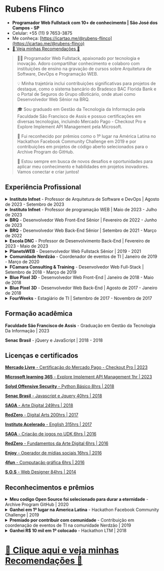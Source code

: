 # Rubens Flinco
- **Programador Web Fullstack com 10+ de conhecimento | São José dos Campos - SP**
- Celular: +55 (11) 9 7653-3875
- Me conheça: [https://icartao.me/@rubens-flinco](https://icartao.me/@rubens-flinco)
- [🌟 Veja minhas Recomendações 🌟](https://www.rubensflinco.com.br/recomendacoes)

> 👨‍💻 Programador Web Fullstack, apaixonado por tecnologia e inovação. Adoro compartilhar conhecimento e colaboro com instituições de ensino na gravação de cursos sobre Arquitetura de Software, DevOps e Programação WEB. 
> 
> 💡 Minha trajetória inclui contribuições significativas para projetos de destaque, como o sistema bancário do Bradesco BAC Florida Bank e o Portal de Seguros do Grupo oBoticário, onde atuei como Desenvolvedor Web Sênior na BRQ. 
> 
> 🎓 Sou graduado em Gestão da Tecnologia da Informação pela Faculdade São Francisco de Assis e possuo certificações em diversas tecnologias, incluindo Mercado Pago - Checkout Pro e Explore Implement API Management pela Microsoft. 
> 
> 🌟 Fui reconhecido por prêmios como o 1º lugar na América Latina no Hackathon Facebook Community Challenge em 2019 e por contribuições em projetos de código aberto selecionados para o Archive Program do GitHub. 
> 
> 🚀 Estou sempre em busca de novos desafios e oportunidades para aplicar meu conhecimento e habilidades em projetos inovadores. Vamos conectar e criar juntos!
> 


## Experiência Profissional

<details>
  <summary><b>Instituto Infnet</b> - Professor de Arquitetura de Software e DevOps | Agosto de 2023 - Setembro de 2023</summary>
  </br>
  Minha experiência como professor no Instituto Infnet foi dedicada ao ensino de conceitos essenciais em Arquitetura de Software e práticas de DevOps. Durante esse período, ministrei aulas abordando tópicos fundamentais, incluindo Docker, Scrum, Infraestrutura de TI, bem como a criação de desenhos de arquitetura de software, documentação de projetos e documentos de arquitetura de software.
  </br></br>
</details>



<details>
  <summary><b>Instituto Infnet</b> - Professor de programação WEB | Maio de 2023 - Julho de 2023</summary>
  </br>
  No Instituto Infnet, tive a oportunidade de ministrar aulas para o Curso de Desenvolvimento Web, onde abordei uma ampla gama de tópicos relacionados à programação web. Meu compromisso foi fornecer aos alunos uma base sólida em Front-End, Back-End e linguagens de programação, bem como frameworks essenciais, incluindo HTML, CSS, JavaScript, Node.js, Bootstrap, Angular, React, Material-UI (MUI), Materialize e muito mais.
  </br></br>
</details>



<details>
  <summary><b>BRQ</b> - Desenvolvedor Web Front-End Sênior | Fevereiro de 2022 - Junho de 2023</summary>
  </br>
  Durante minha atuação, desempenhei um papel crucial no desenvolvimento do sistema bancário da Bradesco BAC Florida Bank. Utilizei um conjunto diversificado de tecnologias, incluindo Angular, Node.js, Python, PHP, SQL, GitLab, Git e Rancher.
</br></br>
Minhas responsabilidades como desenvolvedor sênior envolveram liderar a equipe de front-end, garantindo a entrega de interfaces de usuário de alta qualidade, a consistência do design, e a integração com as APIs.
</br></br>
Essa experiência contribuiu significativamente para o meu crescimento profissional como desenvolvedor web front-end sênior e me permitiu expandir meu conhecimento em diversas tecnologias.
  </br></br>
</details>



<details>
  <summary><b>BRQ</b> - Desenvolvedor Web Back-End Sênior | Setembro de 2021 - Março de 2022</summary>
  </br>
  Nesta posição, tive a oportunidade de liderar e contribuir significativamente para o desenvolvimento do Portal de Seguros do Grupo oBoticário. Minhas responsabilidades incluíram atuar como Líder Técnico, e a utilização de diversas tecnologias, como Jira, Azure, Github Actions e serviços da AWS, como Lambda, Bucket, DynamoDB e Node.js.
</br></br>
Como líder técnico, meu papel foi essencial na coordenação e execução eficiente das tarefas de desenvolvimento. Além disso, apliquei estratégias ágeis para maximizar a produtividade da equipe e garantir a entrega de resultados de alta qualidade.
</br></br>
Essa experiência me permitiu aprimorar minhas habilidades em liderança, ao mesmo tempo, pude contribuir com meus conhecimentos técnicos em programação. Trabalhar em um projeto tão importante para o Grupo Boticário foi um desafio gratificante que contribuiu para o meu crescimento profissional.
  </br></br>
</details>



<details>
  <summary><b>Escola DNC</b> - Professor de Desenvolvimento Back-End | Fevereiro de 2023 - Maio de 2023</summary>
  </br>
  Como professor na Escola DNC, participei da formação em Tecnologia, ministrando aulas no módulo "Construção de APIs com ExpressJS no Node.js". Durante esse período, tive a oportunidade de compartilhar meu conhecimento e experiência em desenvolvimento back-end com os alunos.
</br></br>
Minhas responsabilidades incluíram a elaboração de planos de aula, a criação de conteúdo de qualidade e a condução de aulas práticas. Adotei uma abordagem prática e focada na aplicação de conceitos, tornando o aprendizado acessível e eficaz para os alunos.
</br></br>
Foi gratificante contribuir para a formação de futuros desenvolvedores back-end, transmitindo não apenas as habilidades técnicas, mas também incentivando a criatividade e o pensamento estratégico. Utilizei exemplos claros e simples para tornar o conteúdo compreensível e inspirar os alunos a explorar soluções inovadoras.
  </br></br>
</details>




<details>
  <summary><b>PlanetsWEB</b> - Desenvolvedor Web Fullstack Sênior | 2019 - 2021</summary>
  </br>
  Na PlanetsWEB, desempenhei um papel de destaque como Desenvolvedor Web Full Stack Sênior, contribuindo para projetos desafiadores e inovadores. Durante esse período, trabalhei com um conjunto diversificado de tecnologias, incluindo Trello, Next.js, Material-UI (MUI), Material Design, Vercel, Heroku e ReactJS.
</br></br>
Uma das minhas responsabilidades mais significativas foi atuar como gestor de equipe técnica, liderando e orientando os membros da equipe para alcançar excelência no desenvolvimento. Essa experiência permitiu que eu aprimorasse minhas habilidades em liderança e coordenação, ao mesmo tempo em que mantive um forte envolvimento no desenvolvimento prático.
</br></br>
Desenvolvi soluções web interativas e responsivas, aplicando as melhores práticas do Material Design e o uso eficiente de tecnologias de ponta, como Next.js e ReactJS. Além disso, fui responsável por garantir a qualidade e o desempenho de nossos aplicativos ao implantá-los em plataformas confiáveis, como Vercel e Heroku.
  </br></br>
</details>



<details>
  <summary><b>Comunidade Nerdzão</b> - Coordenador de eventos de TI | Janeiro de 2019 - Março de 2020</summary>
  </br>
  Na Comunidade Nerdzão, tive o privilégio de atuar como Coordenador de Eventos de TI de janeiro de 2019 a março de 2020. Durante esse período, liderando e colaborando com uma equipe apaixonada por tecnologia, organizamos uma série de eventos voltados para a comunidade de entusiastas de TI. 
  </br></br>
  Meu papel incluiu o planejamento, execução e coordenação de atividades que proporcionaram aprendizado, networking e diversão para os participantes. 
  </br></br>
  Foi uma experiência enriquecedora contribuir para o fortalecimento e crescimento dessa comunidade tão vibrante e engajada.
  </br></br>
</details>



<details>
  <summary><b>FCamara Consulting & Training</b> - Desenvolvedor Web Full-Stack | Setembro de 2018 - Março de 2019</summary>
  </br>
  Na FCamara Consulting & Training, tive a oportunidade de atuar como desenvolvedor web full stack e trabalhar com uma ampla variedade de tecnologias, incluindo Node.js, React, Angular, Magento, MongoDB, ChartJS, face-recognition, Python, Flask e Docker.
</br></br>
Durante meu tempo aqui, contribuí para o desenvolvimento de sistemas abrangentes, desde a criação de interfaces de usuário interativas e responsivas até a implementação de robustas APIs REST. Minhas habilidades abrangeram a codificação de front-end e o desenvolvimento de back-end, com experiência em tecnologias como Node.js e Express.js.
</br></br>
Minha atuação foi marcada pela versatilidade, trabalhando em projetos que envolveram e-commerce, reconhecimento facial e sistemas de gerenciamento de conteúdo, como o Magento. Além disso, minha colaboração na implementação de bases de dados MongoDB fortaleceu meu conhecimento em armazenamento de dados não-relacionais.
</br></br>
Durante este período, adotei uma abordagem prática, focando na entrega de resultados eficazes e na resolução ágil de problemas. Minha experiência na FCamara contribuiu significativamente para minha formação como desenvolvedor web full stack e me permitiu consolidar minha proficiência em tecnologias de ponta.
  </br></br>
</details>



<details>
  <summary><b>Blue Pixel 3D</b> - Desenvolvedor Web Front-End | Janeiro de 2018 - Maio de 2018</summary>
  </br>
  Na Blue Pixel Brasil, atuei como Desenvolvedor Web Front-End de janeiro a maio de 2018. Durante esse período, desenvolvi habilidades sólidas em Angular 2+, Materialize, Animate.css e CSS Responsivo. Minhas responsabilidades incluíam a codificação de interfaces de usuário dinâmicas e responsivas, integrando-se a APIs REST e utilizando Node.js para aprimorar a eficiência e a funcionalidade dos projetos.
  </br></br>
</details>



<details>
  <summary><b>Blue Pixel 3D</b> - Desenvolvedor Web Back-End | Agosto de 2017 - Janeiro de 2018</summary>
  </br>
  Tambem desempenhei o papel de Desenvolvedor Web Back-End de agosto de 2017 a janeiro de 2018. Durante este período, trabalhei com um conjunto abrangente de tecnologias, incluindo VirtualBox, Vagrant, Linux, NodeJS, JavaScript, AureliaJS, jQuery, JSON, GitLab e GitHub. Minhas responsabilidades incluíam o desenvolvimento e a manutenção de APIs REST, utilizando frameworks como Express.js e Node.js para garantir a entrega eficiente e de alto desempenho de soluções back-end inovadoras.
  </br></br>
</details>



<details>
  <summary><b>FourWeeks</b> - Estagiário de TI | Setembro de 2017 - Novembro de 2017</summary>
  </br>
  Na FourWeeks, atuei como Estagiário de TI de setembro a novembro de 2017. Durante esse período, trabalhei com uma variedade de tecnologias, incluindo Adobe Photoshop, Adobe Illustrator, Adobe Premiere, Sony Vegas, MySQL, PHP, jQuery e JavaScript. Minhas responsabilidades incluíam a assistência no desenvolvimento e na manutenção de projetos, utilizando essas ferramentas para criar soluções visualmente atraentes e funcionalmente robustas.
  </br></br>
</details>




## Formação acadêmica

**Faculdade São Francisco de Assis** - Graduação em Gestão da Tecnologia Da Informação | 2023

**Senac Brasil** - jQuery e JavaScript | 2018 - 2018



## Licenças e certificados

[**Mercado Livre** - Certificação do Mercado Pago - Checkout Pro | 2023](https://www.mercadopago.com.br/developers/panel/developer-program/certification/cert_6bde777cd65811ed85852e3c172c43dc)

[**Microsoft learning 365** - Explore Implement API Management 1hr | 2023](https://learn.microsoft.com/en-us/training/achievements/learn.wwl.explore-api-management.badge?username=RubensFlinco-6604&sharingId=948E02966320D9B9)

[**Solyd Offensive Security** - Python Básico 8hrs | 2018](https://imgur.com/8ZHhkkL)

[**Senac Brasil** - Javascript e Jquery 40hrs | 2018](https://imgur.com/6rUeWsK)

[**SAGA** - Arte Digital 249hrs | 2018](https://imgur.com/Effa5GJ)

[**RedZero** - Digital Arts 200hrs | 2017](https://imgur.com/IViIJsn)

[**Instituto Acelerado** - English 315hrs | 2017](https://imgur.com/a/VwrZ9J9)

[**SAGA** - Criação de jogos no UDK 6hrs | 2016](https://imgur.com/ISAgAJz)

[**RedZero** - Fundamentos da Arte Digital 6hrs | 2016](https://imgur.com/SQrf5z7)

[**Enjoy** - Operador de mídias sociais 16hrs | 2016](https://imgur.com/a/rpgv7cK)

[**4fun** - Computação gráfica 6hrs | 2016](https://imgur.com/UCZ0rrk)

[**S.O.S** - Web Designer 84hrs | 2014](https://imgur.com/3aRimVy)

## Reconhecimentos e prêmios

<details>
  <summary><b>Meu codigo Open Source foi selecionado para durar a eternidade</b> - Archive Program GitHub | 2020</summary>
  </br>
  Meu código Open Source teve a honra de ser selecionado para durar a eternidade no Archive Program do GitHub em 2020. 
  </br></br>
  Fui reconhecido por contribuir com códigos do meu projeto "StopStop" para os arquivos do GitHub no âmbito desse programa. 
  </br></br>
  Saiba mais sobre o programa em: 
  </br>
  https://archiveprogram.github.com/ 
  </br></br>
  e confira meu perfil no GitHub em: 
  </br>
  https://github.com/rubensflinco
  </br></br>
  Para conhecer mais sobre o projeto StopStop, acesse:
  </br>
  https://github.com/rubensflinco/StopStop
  </br></br>
</details>



<details>
  <summary><b>Ganhei em 1º lugar na America Latina</b> - Hackathon Facebook Community Challenge | 2019</summary>
  </br>
  No Hackathon Facebook Community Challenge 2019, tive a honra de participar como desenvolvedor principal da equipe. Nossa equipe conquistou o primeiro lugar na fase regional da América Latina com a melhor aplicação desenvolvida utilizando a tecnologia React 360. 
</br></br>
Nosso projeto consistiu em um game que utilizava realidade virtual para facilitar o aprendizado sobre a mais recente forma de mobilidade, os patinetes elétricos. 
</br></br>
Você pode saber mais sobre nosso projeto em: 
  </br>
https://devpost.com/software/escooteros
  </br></br>
</details>



<details>
  <summary><b>Premiado por contribuir com comunidade</b> - Contribuição em coordenação de eventos de TI na comunidade Nerdzão | 2019</summary>
  </br>
  Fui premiado por minha contribuição na coordenação de eventos de TI na comunidade Nerdzão em maio de 2019. Fiquei muito honrado por ser reconhecido pelo meu trabalho em organizar e promover eventos que proporcionam aprendizado e networking para os entusiastas de tecnologia.
  </br></br>
</details>



<details>
  <summary><b>Ganhei R$ 10 mil em 1º colocado</b> - Hackathon LTM | 2018</summary>
  </br>
  Participei do Hackathon LTM 2018, organizado pelo Grupo LTM, onde nossa equipe enfrentou o desafio de desenvolver uma ferramenta para o segmento de fidelidade. 
  </br></br>
  Nosso objetivo era otimizar as ofertas e incentivar mais resgates. Com muito esforço e colaboração, conquistamos o primeiro lugar com a melhor solução, que automatizava esse processo de forma eficaz. Para mais detalhes, confira a matéria em: 
  </br>
  http://blog.fcamara.com.br/minimaratona-de-programacao-2018/
  </br></br>
</details>




# [🔗 Clique aqui e veja minhas Recomendações 🌟](https://www.rubensflinco.com.br/recomendacoes)

